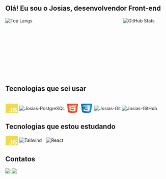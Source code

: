 ## Olá! Eu sou o Josias, desenvolvendor Front-end

<div style="display: flex; gap: 20px; align-items: center;>
<a href="https://github.com/Josias-T">
<img  src="https://github-readme-stats.vercel.app/api/top-langs/?username=Josias-T&theme=dark&layout=compact&custom_title=Tecnologias&langs_count=9"
      alt="Top Langs" 
      height="180" 
      width="350"
      style="object-fit: contain;" height="180" 
   /> 
<img  src="https://github-readme-stats.vercel.app/api?username=Josias-T&theme=dark&show_icons=true" 
      alt="GitHub Stats" 
      height="180" 
      width="350"
      style="object-fit: contain;" />
</a>
</div>



## Tecnologias que sei usar


<div style="display: inline_block"><br>
  <img align="center" alt="Josias-JS" height="30" width="40" src="https://raw.githubusercontent.com/devicons/devicon/master/icons/javascript/javascript-plain.svg">
  <img align="center" alt="Josias-PostgreSQL" height="30" width="40" src="https://devicons.railway.com/i/postgresql.svg">
  <img align="center" alt="Josias-HTML" height="30" width="40" src="https://raw.githubusercontent.com/devicons/devicon/master/icons/html5/html5-original.svg">
  <img align="center" alt="Josias-CSS" height="30" width="40" src="https://raw.githubusercontent.com/devicons/devicon/master/icons/css3/css3-original.svg">
  <img align="center" alt="Josias-Git" height="30" width="40" src="https://devicons.railway.com/i/git.svg">
  <img align="center" alt="Josias-GitHub" height="30" width="40" src="https://devicons.railway.com/i/github-light.svg">
</div>


## Tecnologias que estou estudando


<div>
      <img align="center" alt="Josias-JS" height="30" width="40" src="https://raw.githubusercontent.com/devicons/devicon/master/icons/javascript/javascript-plain.svg">
      <img alinhar="esquerda" title="Tailwind" width="30px" style="padding-right: 10px;" src="https://cdn.jsdelivr.net/gh/devicons/devicon@latest/icons/tailwindcss/tailwindcss-original.svg" />
      <img alinhar="esquerda" title="React"   width="30px"   style="padding-right: 10px;"  src="https://cdn.jsdelivr.net/gh/devicons/devicon@latest/icons/react/react-original.svg" />
</div>


## Contatos
<div> 
      <a href="https://www.instagram.com/teixeira.mgd/" target="_blank"><img src="https://img.shields.io/badge/-Instagram-%23E4405F?style=for-the-badge&logo=instagram&logoColor=white" target="_blank"></a>
      <a href="https://www.linkedin.com/in/josiasteixeira/" target="_blank"><img src="https://img.shields.io/badge/-LinkedIn-%230077B5?style=for-the-badge&logo=linkedin&logoColor=white" target="_blank"></a> 
</div>
